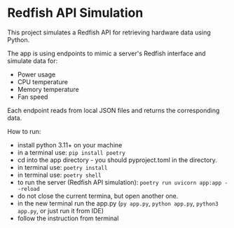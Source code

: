# Redfish API Simulation

This project simulates a Redfish API for retrieving hardware data using Python.

The app is using endpoints to mimic a server's Redfish interface and simulate data for:

- Power usage
- CPU temperature
- Memory temperature
- Fan speed

Each endpoint reads from local JSON files and returns the corresponding data.

How to run:

- install python 3.11+ on your machine
- in a terminal use: `pip install poetry`
- cd into the app directory - you should pyproject.toml in the directory.
- in terminal use: `poetry install`
- in terminal use: `poetry shell`
- to run the server (Redfish API simulation): `poetry run uvicorn app:app --reload`
- do not close the current termina, but open another one.
- in the new terminal run the app.py (`py app.py`, `python app.py`, `python3 app.py`, or just run it from IDE)
- follow the instruction from terminal
